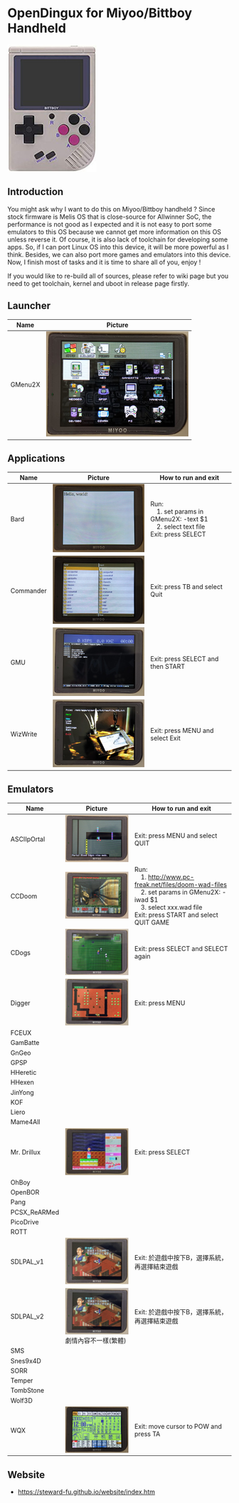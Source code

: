 # OpenDingux for Miyoo/Bittboy Handheld
![Alt text](imgs/main.jpg)
  
## Introduction
You might ask why I want to do this on Miyoo/Bittboy handheld ? Since stock firmware is Melis OS that is close-source for Allwinner SoC, the performance is not good as I expected and it is not easy to port some emulators to this OS because we cannot get more information on this OS unless reverse it. Of course, it is also lack of toolchain for developing some apps. So, if I can port Linux OS into this device, it will be more powerful as I think. Besides, we can also port more games and emulators into this device. Now, I finish most of tasks and it is time to share all of you, enjoy !  
  
If you would like to re-build all of sources, please refer to wiki page but you need to get toolchain, kernel and uboot in release page firstly.
   
## Launcher
| Name | Picture |
|------|---------|
| GMenu2X | ![Alt text](imgs/gmenu2x.jpg) |
   
## Applications
| Name | Picture | How to run and exit |
| -----|---------|---------------------|
| Bard | ![Alt text](imgs/bard.jpg) | Run:<br>&emsp;1. set params in GMenu2X: -text $1<br>&emsp;2. select text file<br> Exit: press SELECT |
| Commander | ![Alt text](imgs/commander.jpg) | Exit: press TB and select Quit |
| GMU | ![Alt text](imgs/gmu.jpg) | Exit: press SELECT and then START |
| WizWrite | ![Alt text](imgs/wizwrite.jpg) | Exit: press MENU and select Exit |
   
## Emulators
| Name | Picture | How to run and exit |
| -----|---------|---------------------|
| ASCIIpOrtal | ![Alt text](imgs/ascii.jpg) | Exit: press MENU and select QUIT |
| CCDoom | ![Alt text](imgs/ccdoom.jpg) | Run:<br>&emsp;1. http://www.pc-freak.net/files/doom-wad-files<br>&emsp;2. set params in GMenu2X: -iwad $1<br>&emsp;3. select xxx.wad file<br> Exit: press START and select QUIT GAME |
| CDogs | ![Alt text](imgs/cdogs.jpg) | Exit: press SELECT and SELECT again |
| Digger | ![Alt text](imgs/digger.jpg) | Exit: press MENU |
| FCEUX |
| GamBatte |
| GnGeo |
| GPSP |
| HHeretic |
| HHexen |
| JinYong |
| KOF |
| Liero |
| Mame4All |
| Mr. Drillux | ![Alt text](imgs/drillux.jpg) | Exit: press SELECT |
| OhBoy |
| OpenBOR |
| Pang |
| PCSX_ReARMed |
| PicoDrive | 
| ROTT |
| SDLPAL_v1 | ![Alt text](imgs/sdlpal_v1.jpg)<br> | Exit: 於遊戲中按下B，選擇系統，再選擇結束遊戲 |
| SDLPAL_v2 | ![Alt text](imgs/sdlpal_v2.jpg)<br> 劇情內容不一樣(繁體)  | Exit: 於遊戲中按下B，選擇系統，再選擇結束遊戲 |
| SMS |
| Snes9x4D |
| SORR |
| Temper |
| TombStone |
| Wolf3D |
| WQX | ![Alt text](imgs/wqx.jpg) | Exit: move cursor to POW and press TA |
   
## Website
-  https://steward-fu.github.io/website/index.htm


